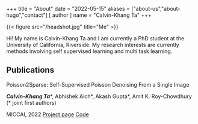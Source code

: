 +++
title = "About"
date = "2022-05-15"
aliases = ["about-us","about-hugo","contact"]
[ author ]
  name = "Calvin-Khang Ta"
+++



{{< figure src="/headshot.jpg" title="Me" >}}

Hi!
My name is Calvin-Khang Ta and I am currently a PhD student at the University of California, Riverside. My research interests are currently methods involving self supervised learning and multi task learning. 

## Publications


Poisson2Sparse: Self-Supervised Poisson Denoising From a Single Image

***Calvin-Khang Ta****, Abhishek Aich*, Akash Gupta*, Amit K. Roy-Chowdhury
(* joint first authors)

MICCAI, 2022   [Project page](https://tacalvin.github.io/Poisson2Sparse/)  [Code](https://github.com/tacalvin/Poisson2Sparse)

